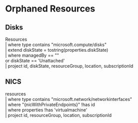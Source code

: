 # Orphaned Resources

## Disks
Resources    
| where type contains "microsoft.compute/disks"   
| extend diskState = tostring(properties.diskState)  
| where managedBy == ""  
    or diskState == 'Unattached'  
| project id, diskState, resourceGroup, location, subscriptionId


## NICS
resources  
| where type contains "microsoft.network/networkinterfaces"  
| where "{nicWithPrivateEndpoints}" !has id    
| where properties !has 'virtualmachine'  
| project id, resourceGroup, location, subscriptionId